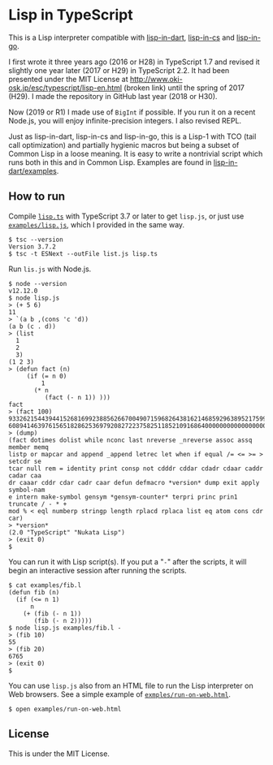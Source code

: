 # Lisp in TypeScript

This is a Lisp interpreter compatible with
[lisp-in-dart](https://github.com/nukata/lisp-in-dart),
[lisp-in-cs](https://github.com/nukata/lisp-in-cs) and
[lisp-in-go](https://github.com/nukata/lisp-in-go).

I first wrote it three years ago (2016 or H28) in TypeScript 1.7 and revised it slightly
one year later (2017 or H29) in TypeScript 2.2.
It had been presented under the MIT License at
<http://www.oki-osk.jp/esc/typescript/lisp-en.html> (broken link)
until the spring of 2017 (H29).
I made the repository in GitHub last year (2018 or H30).

Now (2019 or R1) I made use of `BigInt` if possible.
If you run it on a recent Node.js, you will enjoy infinite-precision integers.
I also revised REPL.

Just as lisp-in-dart, lisp-in-cs and lisp-in-go,
this is a Lisp-1 with TCO (tail call optimization)
and partially hygienic macros but being a subset of Common Lisp
in a loose meaning.
It is easy to write a nontrivial script which runs both in this and in
Common Lisp.
Examples are found in 
[lisp-in-dart/examples](http://github.com/nukata/lisp-in-dart/tree/master/examples).


## How to run

Compile [`lisp.ts`](lisp.ts) with TypeScript 3.7 or later to get `lisp.js`, or just
use [`examples/lisp.js`](examples/lisp.js), which I provided in the same way.

```
$ tsc --version
Version 3.7.2
$ tsc -t ESNext --outFile list.js lisp.ts
```

Run `lis.js` with Node.js.

```
$ node --version
v12.12.0
$ node lisp.js
> (+ 5 6)
11
> `(a b ,(cons 'c 'd))
(a b (c . d))
> (list
  1
  2
  3)
(1 2 3)
> (defun fact (n)
     (if (= n 0)
         1
       (* n
          (fact (- n 1)) )))
fact
> (fact 100)
93326215443944152681699238856266700490715968264381621468592963895217599993229915
608941463976156518286253697920827223758251185210916864000000000000000000000000
> (dump)
(fact dotimes dolist while nconc last nreverse _nreverse assoc assq member memq
listp or mapcar and append _append letrec let when if equal /= <= >= > setcdr se
tcar null rem = identity print consp not cdddr cddar cdadr cdaar caddr cadar caa
dr caaar cddr cdar cadr caar defun defmacro *version* dump exit apply symbol-nam
e intern make-symbol gensym *gensym-counter* terpri princ prin1 truncate / - * +
mod % < eql numberp stringp length rplacd rplaca list eq atom cons cdr car)
> *version*
(2.0 "TypeScript" "Nukata Lisp")
> (exit 0)
$
```

You can run it with Lisp script(s).
If you put a "`-`" after the scripts, it will
begin an interactive session after running the scripts.

```
$ cat examples/fib.l
(defun fib (n)
  (if (<= n 1)
      n
    (+ (fib (- n 1))
       (fib (- n 2)))))
$ node lisp.js examples/fib.l -
> (fib 10)
55
> (fib 20)
6765
> (exit 0)
$ 
```

You can use `lisp.js` also from an HTML file to run the Lisp
interpreter on Web browsers.
See a simple example of [`exmples/run-on-web.html`](examples/run-on-web.html).

```
$ open examples/run-on-web.html
```


## License

This is under the MIT License.

